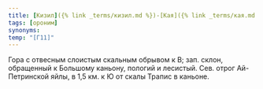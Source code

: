 ```yaml
---
title: [Кизил]({% link _terms/кизил.md %})-[Кая]({% link _terms/кая.md %}) IV
tags: [ороним]
synonyms:
temp: "[Г11]"
---
```


Гора с отвесным слоистым скальным обрывом к В; зап. склон, обращенный к Большому
каньону, пологий и лесистый. Сев. отрог Ай-Петринской яйлы, в 1,5 км. к Ю от
скалы Трапис в каньоне.
